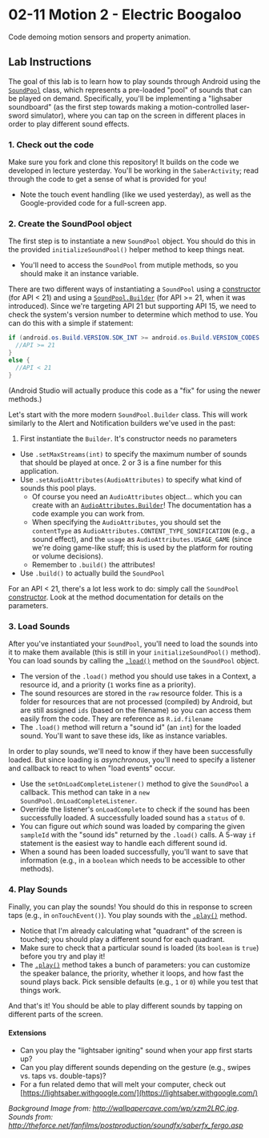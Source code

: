 # 02-11 Motion 2 - Electric Boogaloo

Code demoing motion sensors and property animation.

## Lab Instructions
The goal of this lab is to learn how to play sounds through Android using the [`SoundPool`](http://developer.android.com/reference/android/media/SoundPool.html) class, which represents a pre-loaded "pool" of sounds that can be played on demand. Specifically, you'll be implementing a "lighsaber soundboard" (as the first step towards making a motion-controlled laser-sword simulator), where you can tap on the screen in different places in order to play different sound effects.

### 1. Check out the code
Make sure you fork and clone this repository! It builds on the code we developed in lecture yesterday. You'll be working in the `SaberActivity`; read through the code to get a sense of what is provided for you!
- Note the touch event handling (like we used yesterday), as well as the Google-provided code for a full-screen app.

### 2. Create the SoundPool object
The first step is to instantiate a new `SoundPool` object. You should do this in the provided `initializeSoundPool()` helper method to keep things neat.
- You'll need to access the `SoundPool` from mutiple methods, so you should make it an instance variable.

There are two different ways of instantiating a `SoundPool` using a <a href="http://developer.android.com/reference/android/media/SoundPool.html#SoundPool(int, int, int)">constructor</a> (for API < 21) and using a [`SoundPool.Builder`](http://developer.android.com/reference/android/media/SoundPool.Builder.html) (for API >= 21, when it was introduced). Since we're targeting API 21 but supporting API 15, we need to check the system's version number to determine which method to use. You can do this with a simple if statement:
```java
if (android.os.Build.VERSION.SDK_INT >= android.os.Build.VERSION_CODES.LOLLIPOP){
  //API >= 21
}
else {
  //API < 21
}
```
(Android Studio will actually produce this code as a "fix" for using the newer methods.)

Let's start with the more modern `SoundPool.Builder` class. This will work similarly to the Alert and Notification builders we've used in the past:
1. First instantiate the `Builder`. It's constructor needs no parameters
- Use `.setMaxStreams(int)` to specify the maximum number of sounds that should be played at once. 2 or 3 is a fine number for this application.
- Use `.setAudioAttributes(AudioAttributes)` to specify what kind of sounds this pool plays.
  - Of course you need an `AudioAttributes` object... which you can create with an [`AudioAttributes.Builder`](https://developer.android.com/reference/android/media/AudioAttributes.Builder.html)! The documentation has a code example you can work from.
  - When specifying the `AudioAttributes`, you should set the `contentType` as `AudioAttributes.CONTENT_TYPE_SONIFICATION` (e.g., a sound effect), and the `usage` as `AudioAttributes.USAGE_GAME` (since we're doing game-like stuff; this is used by the platform for routing or volume decisions).
  - Remember to `.build()` the attributes!
- Use `.build()` to actually build the `SoundPool`

For an API < 21, there's a lot less work to do: simply call the `SoundPool` <a href="http://developer.android.com/reference/android/media/SoundPool.html#SoundPool(int, int, int)">constructor</a>. Look at the method documentation for details on the parameters.

### 3. Load Sounds
After you've instantiated your `SoundPool`, you'll need to load the sounds into it to make them available (this is still in your `initializeSoundPool()` method). You can load sounds by calling the <a href="http://developer.android.com/reference/android/media/SoundPool.html#load(android.content.Context, int, int)">`.load()`</a> method on the `SoundPool` object.
- The version of the `.load()` method you should use takes in a Context, a resource id, and a priority (`1` works fine as a priority).
- The sound resources are stored in the `raw` resource folder. This is a folder for resources that are not processed (compiled) by Android, but are still assigned `ids` (based on the filename) so you can access them easily from the code. They are reference as `R.id.filename`
- The `.load()` method will return a "sound id" (an `int`) for the loaded sound. You'll want to save these ids, like as instance variables.

In order to play sounds, we'll need to know if they have been successfully loaded. But since loading is _asynchronous_, you'll need to specify a listener and callback to react to when "load events" occur.
- Use the `setOnLoadCompleteListener()` method to give the `SoundPool` a callback. This method can take in a `new` `SoundPool.OnLoadCompleteListener`.
- Override the listener's `onLoadComplete` to check if the sound has been successfully loaded. A successfully loaded sound has a `status` of `0`.
- You can figure out _which_ sound was loaded by comparing the given `sampleId` with the "sound ids" returned by the `.load()` calls. A 5-way `if` statement is the easiest way to handle each different sound id.
- When a sound has been loaded successfully, you'll want to save that information (e.g., in a `boolean` which needs to be accessible to other methods).

### 4. Play Sounds
Finally, you can play the sounds! You should do this in response to screen taps (e.g., in `onTouchEvent()`). You play sounds with the <a href="http://developer.android.com/reference/android/media/SoundPool.html#play(int, float, float, int, int, float)">`.play()`</a> method.
- Notice that I'm already calculating what "quadrant" of the screen is touched; you should play a different sound for each quadrant.
- Make sure to check that a particular sound is loaded (its `boolean` is `true`) before you try and play it!
- The <a href="http://developer.android.com/reference/android/media/SoundPool.html#play(int, float, float, int, int, float)">`.play()`</a> method takes a bunch of parameters: you can customize the speaker balance, the priority, whether it loops, and how fast the sound plays back. Pick sensible defaults (e.g., `1` or `0`) while you test that things work.


And that's it! You should be able to play different sounds by tapping on different parts of the screen.

#### Extensions
- Can you play the "lightsaber igniting" sound when your app first starts up?
- Can you play different sounds depending on the gesture (e.g., swipes vs. taps vs. double-taps)?
- For a fun related demo that will melt your computer, check out [https://lightsaber.withgoogle.com/](https://lightsaber.withgoogle.com/)


*Background Image from: http://wallpapercave.com/wp/xzm2LRC.jpg*.
*Sounds from: http://theforce.net/fanfilms/postproduction/soundfx/saberfx_fergo.asp*

